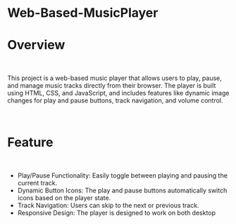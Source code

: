 # Web-Based-MusicPlayer

<h1>Overview</h1>
<br>
<p>This project is a web-based music player that allows users to play, pause, and manage music tracks directly from their browser. The player is built using HTML, CSS, and JavaScript, and includes features like dynamic image changes for play and pause buttons, track navigation, and volume control.<p>
<br>
<h1>Feature</h1>
<br>
<ul>
<li>Play/Pause Functionality: Easily toggle between playing and pausing the current track.</li>
<li>Dynamic Button Icons: The play and pause buttons automatically switch icons based on the player state.</li>
<li>Track Navigation: Users can skip to the next or previous track.</li>
<li>Responsive Design: The player is designed to work on both desktop</li>
</ul>